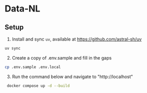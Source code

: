# Data-NL

## Setup

1. Install and sync `uv`, available at https://github.com/astral-sh/uv

```bash
uv sync
```

2. Create a copy of .env.sample and fill in the gaps

```bash
cp .env.sample .env.local
```

3. Run the command below and navigate to "http://localhost"

```bash
 docker compose up -d --build
```
